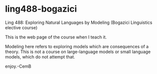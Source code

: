 # ling488-bogazici
Ling 488: Exploring Natural Languages by Modeling (Bogazici Linguistics elective course)

This is the web page of the course when I teach it.


Modeling here refers to exploring models which are consequences of a theory.
This is not a course on large-language models or small language models,
which do not attempt that.

enjoy.-CemB
